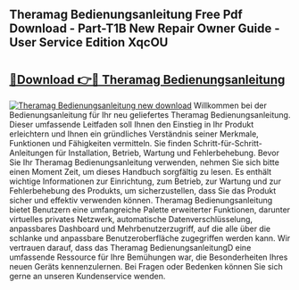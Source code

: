 ## Theramag Bedienungsanleitung Free Pdf Download - Part-T1B New Repair Owner Guide - User Service Edition XqcOU

# <h2><a href="http://df55fz.blite.top/?on=Theramag+Bedienungsanleitung">🔗Download 👉🔴 Theramag Bedienungsanleitung</a></h2>

[![Theramag Bedienungsanleitung new download](https://i.imgur.com/lujVjoI.png)](http://df55fz.blite.top/?on=Theramag+Bedienungsanleitung)
Willkommen bei der Bedienungsanleitung für Ihr neu geliefertes Theramag Bedienungsanleitung. Dieser umfassende Leitfaden soll Ihnen den Einstieg in Ihr Produkt erleichtern und Ihnen ein gründliches Verständnis seiner Merkmale, Funktionen und Fähigkeiten vermitteln. Sie finden Schritt-für-Schritt-Anleitungen für Installation, Betrieb, Wartung und Fehlerbehebung. Bevor Sie Ihr Theramag Bedienungsanleitung verwenden, nehmen Sie sich bitte einen Moment Zeit, um dieses Handbuch sorgfältig zu lesen. Es enthält wichtige Informationen zur Einrichtung, zum Betrieb, zur Wartung und zur Fehlerbehebung des Produkts, um sicherzustellen, dass Sie das Produkt sicher und effektiv verwenden können. Theramag Bedienungsanleitung bietet Benutzern eine umfangreiche Palette erweiterter Funktionen, darunter virtuelles privates Netzwerk, automatische Datenverschlüsselung, anpassbares Dashboard und Mehrbenutzerzugriff, auf die alle über die schlanke und anpassbare Benutzeroberfläche zugegriffen werden kann. Wir vertrauen darauf, dass das Theramag BedienungsanleitungD eine umfassende Ressource für Ihre Bemühungen war, die Besonderheiten Ihres neuen Geräts kennenzulernen. Bei Fragen oder Bedenken können Sie sich gerne an unseren Kundenservice wenden.
